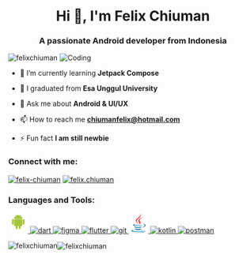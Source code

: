 <h1 align="center">Hi 👋, I'm Felix Chiuman</h1>
<h3 align="center">A passionate Android developer from Indonesia</h3>
<img align="right" alt="Coding" width="400" src="https://media1.giphy.com/media/ULUQvQ0LeGKZvvxk7Y/giphy.gif?cid=790b76117dfc1d1271b8a77de27cf3131b05fe1c5c44d625&rid=giphy.gif&ct=g">

<p align="left"> <img src="https://komarev.com/ghpvc/?username=felixchiuman&label=Profile%20views&color=0e75b6&style=flat" alt="felixchiuman" /> </p>

- 🌱 I’m currently learning **Jetpack Compose**

- 🔭 I graduated from **Esa Unggul University**

- 💬 Ask me about **Android & UI/UX**

- 📫 How to reach me **chiumanfelix@hotmail.com**

- ⚡ Fun fact **I am still newbie**

<h3 align="left">Connect with me:</h3>
<p align="left">
<a href="https://linkedin.com/in/felix-chiuman" target="blank"><img align="center" src="https://raw.githubusercontent.com/rahuldkjain/github-profile-readme-generator/master/src/images/icons/Social/linked-in-alt.svg" alt="felix-chiuman" height="30" width="40" /></a>
<a href="https://instagram.com/felix.chiuman" target="blank"><img align="center" src="https://raw.githubusercontent.com/rahuldkjain/github-profile-readme-generator/master/src/images/icons/Social/instagram.svg" alt="felix.chiuman" height="30" width="40" /></a>
</p>

<h3 align="left">Languages and Tools:</h3>
<p align="left"> <a href="https://developer.android.com" target="_blank" rel="noreferrer"> <img src="https://raw.githubusercontent.com/devicons/devicon/master/icons/android/android-original-wordmark.svg" alt="android" width="40" height="40"/> </a> <a href="https://dart.dev" target="_blank" rel="noreferrer"> <img src="https://www.vectorlogo.zone/logos/dartlang/dartlang-icon.svg" alt="dart" width="40" height="40"/> </a> <a href="https://www.figma.com/" target="_blank" rel="noreferrer"> <img src="https://www.vectorlogo.zone/logos/figma/figma-icon.svg" alt="figma" width="40" height="40"/> </a> <a href="https://flutter.dev" target="_blank" rel="noreferrer"> <img src="https://www.vectorlogo.zone/logos/flutterio/flutterio-icon.svg" alt="flutter" width="40" height="40"/> </a> <a href="https://git-scm.com/" target="_blank" rel="noreferrer"> <img src="https://www.vectorlogo.zone/logos/git-scm/git-scm-icon.svg" alt="git" width="40" height="40"/> </a> <a href="https://www.java.com" target="_blank" rel="noreferrer"> <img src="https://raw.githubusercontent.com/devicons/devicon/master/icons/java/java-original.svg" alt="java" width="40" height="40"/> </a> <a href="https://kotlinlang.org" target="_blank" rel="noreferrer"> <img src="https://www.vectorlogo.zone/logos/kotlinlang/kotlinlang-icon.svg" alt="kotlin" width="40" height="40"/> </a> <a href="https://postman.com" target="_blank" rel="noreferrer"> <img src="https://www.vectorlogo.zone/logos/getpostman/getpostman-icon.svg" alt="postman" width="40" height="40"/> </a> </p>

<p><img align="left" src="https://github-readme-stats.vercel.app/api/top-langs?username=felixchiuman&show_icons=true&locale=en&layout=compact" alt="felixchiuman" /></p>

<p><img align="center" src="https://github-readme-streak-stats.herokuapp.com/?user=felixchiuman&" alt="felixchiuman" /></p>

